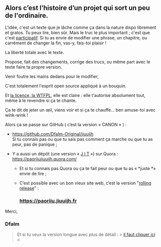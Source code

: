 ﻿## Alors c’est l’histoire d’un projet qui sort un peu de l'ordinaire.

L'idée, c'est un texte que je lâche comme ça dans la nature dispo librement et gratos.
Tu peux lire, bien sûr.
Mais le truc le plus important ; c'est que c'est <u>participatif</u>.
Si tu as envie de modifier une phrase, un chapitre, ou carrément de changer la fin, vas-y, fais-toi plaisir !

La liberté totale avec le texte.

Propose, fait des changements, corrige des trucs, ou même part avec le texte faire ta propre version.

Venir foutre les mains dedans pour le modifier,

C'est totalement l'esprit open source appliqué à un bouquin.

Et [la licence, la WTFPL](https://fr.wikipedia.org/wiki/WTFPL), elle est claire : elle t'autorise absolument tout, même à le revendre si ça te chante. 

Ça te dit de jeter un œil, viens voir et si ça te chauffe… ben amuse-toi avec wink-wink !

Alors ça se passe sur GitHub ( c’est la version « CANON » ) :<br>

- <https://github.com/Dfalm-Original/jiuuijh><br>Si tu connais pas ou que tu sais pas comment ça marche ou que tu as peur, pas de panique ;

- Y a aussi un dépôt (une version « [J I T](https://fr.wikipedia.org/wiki/Juste-%C3%A0-temps_\(gestion\)) »)  sur Quora :<br> https://paoriiujiuuijh.quora.com/
  
  - Et si tu connais pas Quora ou ça te fait peur ou que tu as « *juste *» envie de lire ; <br>
  
  - C’est possible avec un bon vieux site web, c’est la version "[rolling release](https://fr.wikipedia.org/wiki/Rolling_release)" :
    
    ### <https://paoriiu.jiuuijh.fr>

Merci, 

### Dfalm

> Et si tu veux la version longue avec plus de détail : > [il faut cliquer ici](Presentation.1.Longue.md) <